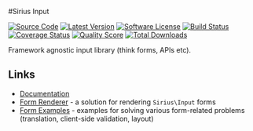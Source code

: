 #Sirius Input

[![Source Code](http://img.shields.io/badge/source-siriusphp/input-blue.svg?style=flat-square)](https://github.com/siriusphp/input)
[![Latest Version](https://img.shields.io/packagist/v/siriusphp/input.svg?style=flat-square)](https://github.com/siriusphp/input/releases)
[![Software License](https://img.shields.io/badge/license-MIT-brightgreen.svg?style=flat-square)](https://github.com/siriusphp/input/blob/master/LICENSE)
[![Build Status](https://img.shields.io/travis/siriusphp/input/master.svg?style=flat-square)](https://travis-ci.org/siriusphp/input)
[![Coverage Status](https://img.shields.io/scrutinizer/coverage/g/siriusphp/input.svg?style=flat-square)](https://scrutinizer-ci.com/g/siriusphp/input/code-structure)
[![Quality Score](https://img.shields.io/scrutinizer/g/siriusphp/input.svg?style=flat-square)](https://scrutinizer-ci.com/g/siriusphp/input)
[![Total Downloads](https://img.shields.io/packagist/dt/siriusphp/input.svg?style=flat-square)](https://packagist.org/packages/siriusphp/input)

Framework agnostic input library (think forms, APIs etc).

## Links

- [Documentation](http://www.sirius.ro/php/sirius/input)
- [Form Renderer](http://www.sirius.ro/php/sirius/form-renderer) - a solution for rendering `Sirius\Input` forms
- [Form Examples](https://github.com/siriusphp/form-examples) - examples for solving various form-related problems (translation, client-side validation, layout)
